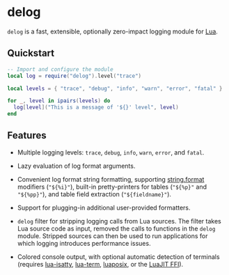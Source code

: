 delog
=====

`delog` is a fast, extensible, optionally zero-impact logging module for
[Lua](http://www.lua.org).

Quickstart
----------

```lua
-- Import and configure the module
local log = require("delog").level("trace")

local levels = { "trace", "debug", "info", "warn", "error", "fatal" }

for _, level in ipairs(levels) do
  log[level]("This is a message of '${}' level", level)
end
```

Features
--------

* Multiple logging levels: `trace`, `debug`, `info`, `warn`, `error`, and
  `fatal`.

* Lazy evaluation of log format arguments.

* Convenient log format string formatting, supporting
  [string.format](http://www.lua.org/manual/5.3/manual.html#pdf-string.format)
  modifiers (`"${%i}"`), built-in pretty-printers for tables (`"${%p}"`
  and `"${%pp}"`), and table field extraction (`"${fieldname}"`).

* Support for plugging-in additional user-provided formatters.

* `delog` filter for stripping logging calls from Lua sources. The filter
  takes Lua source code as input, removed the calls to functions in the
  `delog` module. Stripped sources can then be used to run applications
  for which logging introduces performance issues.

* Colored console output, with optional automatic detection of terminals
  (requires [lua-isatty](https://bitbucket.org/telemachus/lua-isatty),
  [lua-term](https://github.com/hoelzro/lua-term),
  [luaposix](https://github.com/luaposix/luaposix), or the
  [LuaJIT FFI](http://luajit.org/ext_ffi_api.html)).

